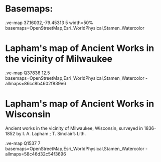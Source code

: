 # Basemaps:

.ve-map 37.16032,-79.45313 5 width=50% basemaps=OpenStreetMap,Esri_WorldPhysical,Stamen_Watercolor

# Lapham's map of Ancient Works in the vicinity of Milwaukee

.ve-map Q37836 12.5 basemaps=OpenStreetMap,Esri_WorldPhysical,Stamen_Watercolor
    - allmaps=86cc8b4602f839e6
    
    
# Lapham's map of Ancient Works in Wisconsin

Ancient works in the vicinity of Milwaukee, Wisconsin, surveyed in 1836-1852 by I. A. Lapham ; T. Sinclair’s Lith.

.ve-map Q1537 7 basemaps=OpenStreetMap,Esri_WorldPhysical,Stamen_Watercolor
    - allmaps=58c46d32c54f3696
    
